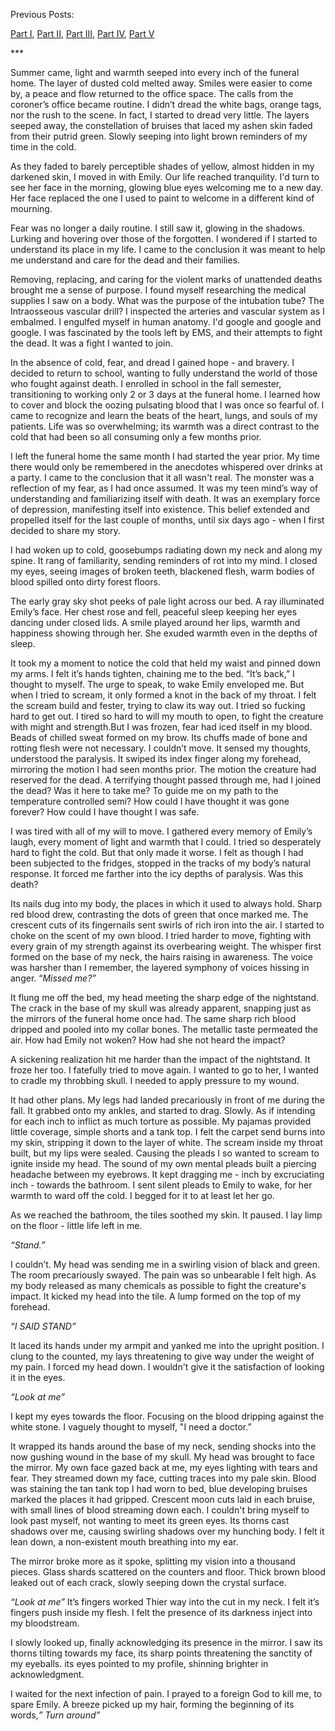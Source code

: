 Previous Posts: 

[Part I](https://www.reddit.com/r/nosleep/comments/14ly6cq/dont_turn_around/?utm_source=share&utm_medium=web2x&context=3), [Part II](https://www.reddit.com/r/nosleep/comments/14mucf2/dont_turn_around_part_ii/?utm_source=share&utm_medium=web2x&context=3), [Part III](https://www.reddit.com/r/nosleep/comments/14mucf2/dont_turn_around_part_ii/?utm_source=share&utm_medium=web2x&context=3), [Part IV](https://www.reddit.com/r/nosleep/comments/14p58av/dont_turn_around_iv/?utm_source=share&utm_medium=web2x&context=3), [Part V](https://www.reddit.com/r/nosleep/comments/14q6dpc/dont_turn_around_v/?utm_source=share&utm_medium=web2x&context=3)

\*\*\*

Summer came, light and warmth seeped into every inch of the funeral home. The layer of dusted cold melted away. Smiles were easier to come by, a peace and flow returned to the office space. The calls from the coroner’s office became routine. I didn’t dread the white bags, orange tags, nor the rush to the scene. In fact, I started to dread very little.  The layers seeped away, the constellation of bruises that laced my ashen skin faded from their putrid green. Slowly seeping into light brown reminders of my time in the cold.

  
As they faded to barely perceptible shades of yellow, almost hidden in my darkened skin, I moved in with Emily. Our life reached tranquility. I'd turn to see her face in the morning, glowing blue eyes welcoming me to a new day. Her face replaced the one I used to paint to welcome in a different kind of mourning. 

  
Fear was no longer a daily routine. I still saw it, glowing in the shadows. Lurking and hovering over those of the forgotten. I wondered if I started to understand its place in my life. I came to the conclusion it was meant to help me understand and care for the dead and their families. 

  
Removing, replacing, and caring for the violent marks of unattended deaths brought me a sense of purpose. I found myself researching the medical supplies I saw on a body. What was the purpose of the intubation tube? The Intraosseous vascular drill? I inspected the arteries and vascular system as I embalmed. I engulfed myself in human anatomy. I'd google and google and google. I was fascinated by the tools left by EMS, and their attempts to fight the dead. It was a fight I wanted to join. 

  
In the absence of cold, fear, and dread I gained hope - and bravery. I decided to return to school, wanting to fully understand the world of those who fought against death. I enrolled in school in the fall semester, transitioning to working only 2 or 3 days at the funeral home. I learned how to cover and block the oozing pulsating blood that I was once so fearful of. I came to recognize and learn the beats of the heart, lungs, and souls of my patients. Life was so overwhelming; its warmth was a direct contrast to the cold that had been so all consuming only a few months prior. 

  
I left the funeral home the same month I had started the year prior. My time there would only be remembered in the anecdotes whispered over drinks at a party. I came to the conclusion that it all wasn't real. The monster was a reflection of my fear, as I had once assumed. It was my teen mind’s way of understanding and familiarizing itself with death. It was an exemplary force of depression, manifesting itself into existence. This belief extended and propelled itself for the last couple of months, until six days ago - when I first decided to share my story.

  
I had woken up to cold, goosebumps radiating down my neck and along my spine. It rang of familiarity, sending reminders of rot into my mind. I closed my eyes, seeing images of broken teeth, blackened flesh, warm bodies of blood spilled onto dirty forest floors.

  
The early gray sky shot peeks of pale light across our bed. A ray illuminated Emily’s face. Her chest rose and fell, peaceful sleep keeping her eyes dancing under closed lids. A smile played around her lips, warmth and happiness showing through her. She exuded warmth even in the depths of sleep.  
It took my a moment to notice the cold that held my waist and pinned down my arms. I felt it’s hands tighten, chaining me to the bed. “It’s back,” I thought to myself. The urge to speak, to wake Emily enveloped me. But when I tried to scream, it only formed a knot in the back of my throat. I felt the scream build and fester,  trying to claw its way out. I tried so fucking hard to get out. I tired so hard to will my mouth to open, to fight the creature with might and strength.But I was frozen, fear had iced itself in my blood. Beads of chilled sweat formed on my brow. Its chuffs made of bone and rotting flesh were not necessary. I couldn’t move. It sensed my thoughts, understood the paralysis. It swiped its index finger along my forehead, mirroring the motion I had seen months prior. The motion the creature had reserved for the dead. A terrifying thought passed through me, had I joined the dead? Was it here to take me? To guide me on my path to the temperature controlled semi? How could I have thought it was gone forever?  How could I have thought I was safe.

  
I was tired with all of my will to move. I gathered every memory of Emily’s laugh, every moment of light and warmth that I could. I tried so desperately hard to fight the cold. But that only made it worse. I felt as though I had been subjected to the fridges, stopped in the tracks of my body’s natural response. It forced me farther into the icy depths of paralysis. Was this death?

  
Its nails dug into my body, the places in which it used to always hold. Sharp red blood drew, contrasting the dots of green that once marked me. The crescent cuts of its fingernails sent swirls of rich iron into the air. I started to choke on the scent of my own blood. I tried harder to move, fighting with every grain of my strength against its overbearing weight. The whisper first formed on the base of my neck, the hairs raising in awareness. The voice was harsher than I remember, the layered symphony of voices hissing in anger. “*Missed me?”*

  
It flung me off the bed, my head meeting the sharp edge of the nightstand. The crack in the base of my skull was already apparent, snapping just as the mirrors of the funeral home once had. The same sharp rich blood dripped and pooled into my collar bones. The metallic taste permeated the air. How had Emily not woken? How had she not heard the impact?

  
A sickening realization hit me harder than the impact of the nightstand. It froze her too. I fatefully tried to move again. I wanted to go to her, I wanted to cradle my throbbing skull. I needed to apply pressure to my wound. 

  
It had other plans. My legs had landed precariously in front of me during the fall. It grabbed onto my ankles, and started to drag. Slowly. As if intending for each inch to inflict as much torture as possible. My pajamas provided little coverage, simple shorts and a tank top. I felt the carpet send burns into my skin, stripping it down to the layer of white. The scream inside my throat built, but my lips were sealed. Causing the pleads I so wanted to scream to ignite inside my head. The sound of my own mental pleads built a piercing headache between my eyebrows. It kept dragging me - inch by excruciating inch - towards the bathroom. I sent silent pleads to Emily to wake, for her warmth to ward off the cold. I begged for it to at least let her go.

  
As we reached the bathroom, the tiles soothed my skin. It paused. I lay limp on the floor - little life left in me.  


*“Stand.”*

  
I couldn’t. My head was sending me in a swirling vision of black and green. The room precariously swayed. The pain was so unbearable I felt high. As my body released as many chemicals as possible to fight the creature's impact. It kicked my head into the tile. A lump formed on the top of my forehead.  


*“I SAID STAND”* 

  
It laced its hands under my armpit and yanked me into the upright position. I clung to the counted, my lays threatening to give way under the weight of my pain. I forced my head down. I wouldn't give it the satisfaction of looking it in the eyes.   


*“Look at me”* 

  
I kept my eyes towards the floor. Focusing on the blood dripping against the white stone. I vaguely thought to myself, "I need a doctor.”

  
It wrapped its hands around the base of my neck, sending shocks into the now gushing wound in the base of my skull. My head was brought to face the mirror. My own face gazed back at me, my eyes lighting with tears and fear. They streamed down my face, cutting traces into my pale skin. Blood was staining the tan tank top I had worn to bed, blue developing bruises marked the places it had gripped. Crescent moon cuts laid in each bruise, with small lines of blood streaming down each. I couldn't bring myself to look past myself, not wanting to meet its green eyes. Its thorns cast shadows over me, causing swirling shadows over my hunching body. I felt it lean down, a non-existent mouth breathing into my ear.

  
The mirror broke more as it spoke, splitting my vision into a thousand pieces. Glass shards scattered on the counters and floor. Thick brown blood leaked out of each crack, slowly seeping down the crystal surface. 

  
*“Look at me”* It’s fingers worked Thier way into the cut in my neck. I felt it’s fingers push inside my flesh. I felt the presence of its darkness inject into my bloodstream.

  
I slowly looked up, finally acknowledging its presence in the mirror. I saw its thorns tilting towards my face, its sharp points threatening the sanctity of my eyeballs. its eyes pointed to my profile, shinning brighter in acknowledgment.

  
 I waited for the next infection of pain. I prayed to a foreign God to kill me, to spare Emily. A breeze picked up my hair, forming the beginning of its words,*” Turn around”*  
